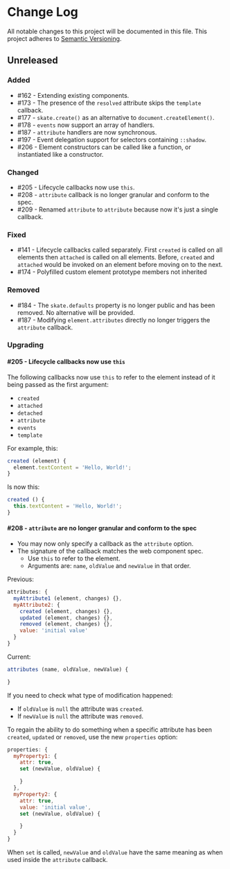 # Change Log

All notable changes to this project will be documented in this file.
This project adheres to [Semantic Versioning](http://semver.org/).

## Unreleased

### Added

- #162 - Extending existing components.
- #173 - The presence of the `resolved` attribute skips the `template` callback.
- #177 - `skate.create()` as an alternative to `document.createElement()`.
- #178 - `events` now support an array of handlers.
- #187 - `attribute` handlers are now synchronous.
- #197 - Event delegation support for selectors containing `::shadow`.
- #206 - Element constructors can be called like a function, or instantiated like a constructor.

### Changed

- #205 - Lifecycle callbacks now use `this`.
- #208 - `attribute` callback is no longer granular and conform to the spec.
- #209 - Renamed `attribute` to `attribute` because now it's just a single callback.

### Fixed

- #141 - Lifecycle callbacks called separately. First `created` is called on all elements then `attached` is called on all elements. Before, `created` and `attached` would be invoked on an element before moving on to the next.
- #174 - Polyfilled custom element prototype members not inherited

### Removed

- #184 - The `skate.defaults` property is no longer public and has been removed. No alternative will be provided.
- #187 - Modifying `element.attributes` directly no longer triggers the `attribute` callback.

### Upgrading

#### #205 - Lifecycle callbacks now use `this`

The following callbacks now use `this` to refer to the element instead of it being passed as the first argument:

- `created`
- `attached`
- `detached`
- `attribute`
- `events`
- `template`

For example, this:

```js
created (element) {
  element.textContent = 'Hello, World!';
}
```

Is now this:

```js
created () {
  this.textContent = 'Hello, World!';
}
```

####  #208 - `attribute` are no longer granular and conform to the spec

- You may now only specify a callback as the `attribute` option.
- The signature of the callback matches the web component spec.
  - Use `this` to refer to the element.
  - Arguments are: `name`, `oldValue` and `newValue` in that order.

Previous:

```js
attributes: {
  myAttribute1 (element, changes) {},
  myAttribute2: {
    created (element, changes) {},
    updated (element, changes) {},
    removed (element, changes) {},
    value: 'initial value'
  }
}
```

Current:

```js
attributes (name, oldValue, newValue) {

}
```

If you need to check what type of modification happened:

- If `oldValue` is `null` the attribute was `created`.
- If `newValue` is `null` the attribute was `removed`.

To regain the ability to do something when a specific attribute has been `created`, `updated` or `removed`, use the new `properties` option:

```js
properties: {
  myProperty1: {
    attr: true,
    set (newValue, oldValue) {

    }
  },
  myProperty2: {
    attr: true,
    value: 'initial value',
    set (newValue, oldValue) {

    }
  }
}
```

When `set` is called, `newValue` and `oldValue` have the same meaning as when used inside the `attribute` callback.

